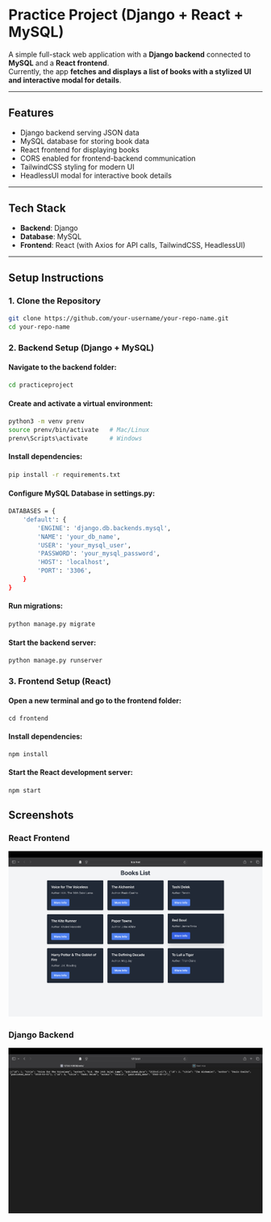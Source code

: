# Practice Project (Django + React + MySQL)

A simple full-stack web application with a **Django backend** connected to **MySQL** and a **React frontend**.  
Currently, the app **fetches and displays a list of books with a stylized UI and interactive modal for details**.

---

## Features
- Django backend serving JSON data  
- MySQL database for storing book data  
- React frontend for displaying books  
- CORS enabled for frontend-backend communication
- TailwindCSS styling for modern UI
- HeadlessUI modal for interactive book details

---

## Tech Stack
- **Backend**: Django  
- **Database**: MySQL  
- **Frontend**: React (with Axios for API calls, TailwindCSS, HeadlessUI)  

---

## Setup Instructions

### 1. Clone the Repository
```bash
git clone https://github.com/your-username/your-repo-name.git
cd your-repo-name
```

### 2. Backend Setup (Django + MySQL)
#### Navigate to the backend folder:
```bash
cd practiceproject
```
#### Create and activate a virtual environment:
```bash
python3 -m venv prenv
source prenv/bin/activate   # Mac/Linux
prenv\Scripts\activate      # Windows
```
#### Install dependencies:
```bash
pip install -r requirements.txt
```
#### Configure MySQL Database in settings.py:
```bash
DATABASES = {
    'default': {
        'ENGINE': 'django.db.backends.mysql',
        'NAME': 'your_db_name',
        'USER': 'your_mysql_user',
        'PASSWORD': 'your_mysql_password',
        'HOST': 'localhost',
        'PORT': '3306',
    }
}
```
#### Run migrations:
```bash
python manage.py migrate
```
#### Start the backend server:
```bash
python manage.py runserver
```

### 3. Frontend Setup (React)
#### Open a new terminal and go to the frontend folder:
```
cd frontend
```
#### Install dependencies:
```
npm install
```
#### Start the React development server:
```
npm start
```

## Screenshots

### React Frontend
![React Frontend](images/react_app.png)

### Django Backend
![Django Backend](images/django_app.png)


